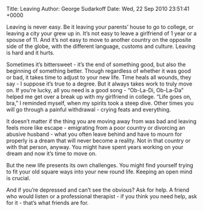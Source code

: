 Title: Leaving
Author: George Sudarkoff
Date: Wed, 22 Sep 2010 23:51:41 +0000

Leaving is never easy. Be it leaving your parents’ house to go to college, or leaving a city your grew up in. It’s not easy to leave a girlfriend of 1 year or a spouse of 11. And it’s not easy to move to another country on the opposite side of the globe, with the different language, customs and culture. Leaving is hard and it hurts.

Sometimes it’s bittersweet - it’s the end of something good, but also the beginning of something better. Though regardless of whether it was good or bad, it takes time to adjust to your new life. Time heals all wounds, they say - I suppose it’s true to a degree. But it always takes work to truly move on. If you’re lucky, all you need is a good song - “Ob-La-Di, Ob-La-Da” helped me get over a break up with my girlfriend in college. “Life goes on, bra,” I reminded myself, when my spirits took a steep dive. Other times you will go through a painful withdrawal - crying feats and everything.

It doesn’t matter if the thing you are moving away from was bad and leaving feels more like escape - emigrating from a poor country or divorcing an abusive husband - what you often leave behind and have to mourn for properly is a dream that will never become a reality. Not in that country or with that person, anyway. You might have spent years working on your dream and now it’s time to move on.

But the new life presents its own challenges. You might find yourself trying to fit your old square ways into your new round life. Keeping an open mind is crucial.

And if you’re depressed and can’t see the obvious? Ask for help. A friend who would listen or a professional therapist - if you think you need help, ask for it - that’s what friends are for.

